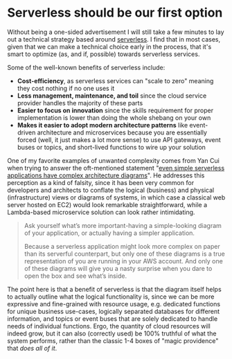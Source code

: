 # Serverless should be our first option

Without being a one-sided advertisement I will still take a few minutes to lay out a technical strategy based around [serverless](https://www.ibm.com/cloud/learn/serverless). I find that in most cases, given that we can make a technical choice early in the process, that it's smart to optimize (as, and if, possible) towards serverless services.

Some of the well-known benefits of serverless include:

* **Cost-efficiency**, as serverless services can "scale to zero" meaning they cost nothing if no one uses it
* **Less management, maintenance, and toil** since the cloud service provider handles the majority of these parts
* **Easier to focus on innovation** since the skills requirement for proper implementation is lower than doing the whole shebang on your own
* **Makes it easier to adopt modern architecture patterns** like event-driven architecture and microservices because you are essentially forced (well, it just makes a lot more sense) to use API gateways, event buses or topics, and short-lived functions to wire up your solution

One of my favorite examples of unwanted complexity comes from Yan Cui when trying to answer the oft-mentioned statement "[even simple serverless applications have complex architecture diagrams](https://medium.com/theburningmonk-com/even-simple-serverless-applications-have-complex-architecture-diagrams-so-what-8dc618fd4df6)". He addresses this perception as a kind of falsity, since it has been very common for developers and architects to conflate the logical (business) and physical (infrastructure) views or diagrams of systems, in which case a classical web server hosted on EC2) would look remarkable straightforward, while a Lambda-based microservice solution can look rather intimidating.

> Ask yourself what’s more important-having a simple-looking diagram of your application, or actually having a simpler application.
>
> Because a serverless application might look more complex on paper than its serverful counterpart, but only one of these diagrams is a true representation of you are running in your AWS account. And only one of these diagrams will give you a nasty surprise when you dare to open the box and see what’s inside.

The point here is that a benefit of serverless is that the diagram itself helps to actually outline what the logical functionality is, since we can be more expressive and fine-grained with resource usage, e.g. dedicated functions for unique business use-cases, logically separated databases for different information, and topics or event buses that are solely dedicated to handle needs of individual functions. Ergo, the quantity of cloud resources will indeed grow, but it can also (correctly used) be 100% truthful of what the system performs, rather than the classic 1-4 boxes of "magic providence" that _does all of it_.&#x20;

